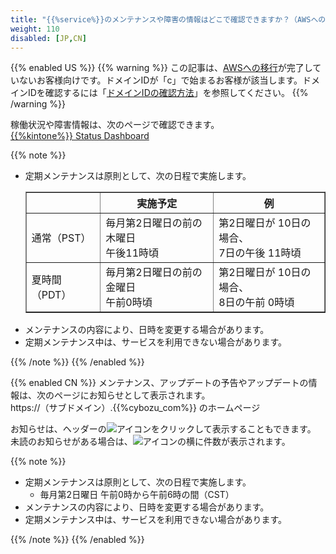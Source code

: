 ```yaml
---
title: "{{%service%}}のメンテナンスや障害の情報はどこで確認できますか？（AWSへの移行が未完了のお客様向け）"
weight: 110
disabled: [JP,CN]
---
```

{{% enabled US %}}
{{% warning %}}
この記事は、[AWSへの移行](https://www.kintone.com/aws-migration/)が完了していないお客様向けです。ドメインIDが「c」で始まるお客様が該当します。ドメインIDを確認するには「[ドメインIDの確認方法](/general/ja/admin/list_old/domainid.html)」を参照してください。
{{% /warning %}}

稼働状況や障害情報は、次のページで確認できます。  
[{{%kintone%}} Status Dashboard](https://status.{{%cybozu_com%}}/)

{{% note %}}

* 定期メンテナンスは原則として、次の日程で実施します。
  <table width="90%" border="1">
      <thead>
          <tr>
              <th scope="col">&nbsp;</th>
              <th scope="col">実施予定</th>
              <th scope="col">例</th>
          </tr>
      </thead>
      <tbody>
          <tr>
              <td>通常（PST）</td>
              <td>毎月第2日曜日の前の木曜日<br />
              午後11時頃</td>
              <td>第2日曜日が 10日の場合、<br />
              7日の午後 11時頃</td>
          </tr>
          <tr>
              <td>夏時間（PDT）</td>
              <td>毎月第2日曜日の前の金曜日<br />
              午前0時頃</td>
              <td>第2日曜日が 10日の場合、<br />
              8日の午前 0時頃</td>
          </tr>
      </tbody>
  </table>
* メンテナンスの内容により、日時を変更する場合があります。
* 定期メンテナンス中は、サービスを利用できない場合があります。

{{% /note %}}
{{% /enabled %}}

{{% enabled CN %}}
メンテナンス、アップデートの予告やアップデートの情報は、次のページにお知らせとして表示されます。  
https://（サブドメイン）.{{%cybozu_com%}} のホームページ

お知らせは、ヘッダーの![アイコン](/general/img/slash_infobk_icon.png)をクリックして表示することもできます。  
未読のお知らせがある場合は、![アイコン](/general/img/slash_infobk_icon.png)の横に件数が表示されます。

{{% note %}}

* 定期メンテナンスは原則として、次の日程で実施します。
  * 毎月第2日曜日 午前0時から午前6時の間（CST）
* メンテナンスの内容により、日時を変更する場合があります。
* 定期メンテナンス中は、サービスを利用できない場合があります。

{{% /note %}}
{{% /enabled %}}